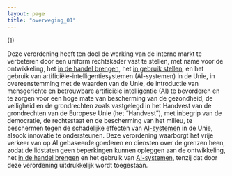 ```yaml
---
layout: page
title: "overweging_01"
---
```


(1) 

Deze verordening heeft ten doel de werking van de interne markt te verbeteren door een uniform rechtskader vast te stellen, met name voor de ontwikkeling, het [in de handel brengen](a3.md#^handel), het [in gebruik stellen](a3.md#^gebruik), en het gebruik van artificiële-intelligentiesystemen (AI-systemen) in de Unie, in overeenstemming met de waarden van de Unie, de introductie van mensgerichte en betrouwbare artificiële intelligentie (AI) te bevorderen en te zorgen voor een hoge mate van bescherming van de gezondheid, de veiligheid en de grondrechten zoals vastgelegd in het Handvest van de grondrechten van de Europese Unie (het “Handvest”), met inbegrip van de democratie, de rechtsstaat en de bescherming van het milieu, te beschermen tegen de schadelijke effecten van [AI-systemen](a3.md#^ai-systeem) in de Unie, alsook innovatie te ondersteunen. Deze verordening waarborgt het vrije verkeer van op AI gebaseerde goederen en diensten over de grenzen heen, zodat de lidstaten geen beperkingen kunnen opleggen aan de ontwikkeling, het [in de handel brengen](a3.md#^handel) en het gebruik van [AI-systemen](a3.md#^ai-systeem), tenzij dat door deze verordening uitdrukkelijk wordt toegestaan.